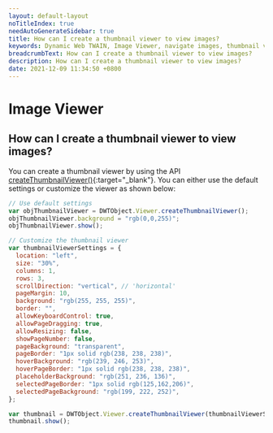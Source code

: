 ```yaml
---
layout: default-layout
noTitleIndex: true
needAutoGenerateSidebar: true
title: How can I create a thumbnail viewer to view images?
keywords: Dynamic Web TWAIN, Image Viewer, navigate images, thumbnail viewer
breadcrumbText: How can I create a thumbnail viewer to view images?
description: How can I create a thumbnail viewer to view images?
date: 2021-12-09 11:34:50 +0800
---
```


# Image Viewer

## How can I create a thumbnail viewer to view images?

You can create a thumbnail viewer by using the API [createThumbnailViewer()](/_articles/info/api/WebTwain_Viewer.md#createthumbnailviewer){:target="_blank"}. You can either use the default settings or customize the viewer as shown below:

```javascript
// Use default settings
var objThumbnailViewer = DWTObject.Viewer.createThumbnailViewer();
objThumbnailViewer.background = "rgb(0,0,255)";
objThumbnailViewer.show();

// Customize the thumbnail viewer
var thumbnailViewerSettings = {
  location: "left",
  size: "30%",
  columns: 1,
  rows: 3,
  scrollDirection: "vertical", // 'horizontal'
  pageMargin: 10,
  background: "rgb(255, 255, 255)",
  border: "",
  allowKeyboardControl: true,
  allowPageDragging: true,
  allowResizing: false,
  showPageNumber: false,
  pageBackground: "transparent",
  pageBorder: "1px solid rgb(238, 238, 238)",
  hoverBackground: "rgb(239, 246, 253)",
  hoverPageBorder: "1px solid rgb(238, 238, 238)",
  placeholderBackground: "rgb(251, 236, 136)",
  selectedPageBorder: "1px solid rgb(125,162,206)",
  selectedPageBackground: "rgb(199, 222, 252)",
};

var thumbnail = DWTObject.Viewer.createThumbnailViewer(thumbnailViewerSettings);
thumbnail.show();
```
